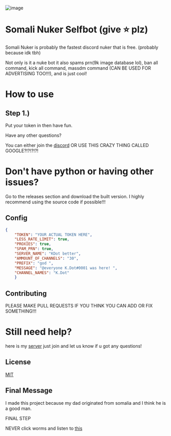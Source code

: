 ![image](https://user-images.githubusercontent.com/110929758/187009929-18b79f5d-3e33-4f49-92e6-cfab280c9939.png)

# Somali Nuker Selfbot (give :star: plz)

Somali Nuker is probably the fastest discord nuker that is free. (probably because idk tbh)

Not only is it a nuke bot it also spams prn(9k image database lol), ban all command, kick all command, massdm command (CAN BE USED FOR ADVERTISING TOO!!!), and is just cool! 

# How to use

## Step 1.) 

Put your token in then have fun.

Have any other questions? 

You can either join the [discord](https://discord.gg/3ZqvaCz6zj) OR USE THIS CRAZY THING CALLED GOOGLE?!?!?!?!

# Don't have python or having other issues?

Go to the releases section and download the built version. I highly recommend using the source code if possible!!!
 
## Config

```json
{
    "TOKEN": "YOUR ACTUAL TOKEN HERE",
    "LESS_RATE_LIMIT": true,
    "PROXIES": true,
    "SPAM_PRN": true,
    "SERVER_NAME": "KDot better",
    "AMMOUNT_OF_CHANNELS": "30",
    "PREFIX": "god ",
    "MESSAGE": "@everyone K.Dot#0001 was here! ",
    "CHANNEL_NAMES": "K.Dot"
    }
```

## Contributing

PLEASE MAKE PULL REQUESTS IF YOU THINK YOU CAN ADD OR FIX SOMETHING!!!

# Still need help?

here is my [server](https://discord.gg/3ZqvaCz6zj) just join and let us know if u got any questions!

## License
[MIT](https://choosealicense.com/licenses/mit/)

## Final Message

I made this project because my dad originated from somalia and I think he is a good man.

FINAL STEP

NEVER click worms and listen to [this](https://open.spotify.com/album/4eLPsYPBmXABThSJ821sqY?si=319c89f639594af7)
